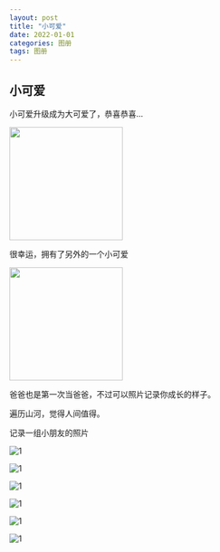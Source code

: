 ```yaml
---
layout: post
title: "小可爱"
date: 2022-01-01
categories: 图册
tags: 图册
---  
```



## 小可爱

小可爱升级成为大可爱了，恭喜恭喜...  

<img src="https://youpaiyun.lovemucheng.xyz/images/emo/v2-7da17d4707756cd7801a10bb5dcd2d41_r.jpg" width="200" height="200" />  


很幸运，拥有了另外的一个小可爱  

<img src="https://youpaiyun.lovemucheng.xyz/images/emo/v2-4efc2169927a1248f25ba9b6db3aff6e_720w.jpg" width="200" height="200" />  


爸爸也是第一次当爸爸，不过可以照片记录你成长的样子。  

遍历山河，觉得人间值得。

记录一组小朋友的照片  


![1](https://youpaiyun.lovemucheng.xyz/images/Seasons/autumn/13.jpg)

![1](https://youpaiyun.lovemucheng.xyz/images/Seasons/autumn/15.jpg)

![1](https://youpaiyun.lovemucheng.xyz/images/Seasons/spring/2.jpg)

![1](https://youpaiyun.lovemucheng.xyz/images/Seasons/spring/3.jpg)

![1](https://youpaiyun.lovemucheng.xyz/images/Seasons/summer/3.jpg)

![1](https://youpaiyun.lovemucheng.xyz/images/Seasons/summer/15.jpg)
